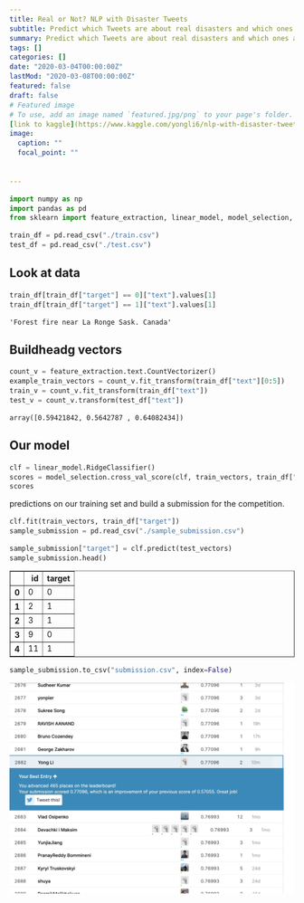 ```yaml
---
title: Real or Not? NLP with Disaster Tweets
subtitle: Predict which Tweets are about real disasters and which ones are not.
summary: Predict which Tweets are about real disasters and which ones are not.
tags: []
categories: []
date: "2020-03-04T00:00:00Z"
lastMod: "2020-03-08T00:00:00Z"
featured: false
draft: false
# Featured image
# To use, add an image named `featured.jpg/png` to your page's folder. 
[link to kaggle](https://www.kaggle.com/yongli6/nlp-with-disaster-tweets)
image:
  caption: ""
  focal_point: ""


---
```

```python
import numpy as np
import pandas as pd
from sklearn import feature_extraction, linear_model, model_selection, preprocessing
```


```python
train_df = pd.read_csv("./train.csv")
test_df = pd.read_csv("./test.csv")
```

## Look at data


```python
train_df[train_df["target"] == 0]["text"].values[1]
train_df[train_df["target"] == 1]["text"].values[1]
```




    'Forest fire near La Ronge Sask. Canada'



## Buildheadg vectors


```python
count_v = feature_extraction.text.CountVectorizer()
example_train_vectors = count_v.fit_transform(train_df["text"][0:5])
train_v = count_v.fit_transform(train_df["text"])
test_v = count_v.transform(test_df["text"])
```




    array([0.59421842, 0.5642787 , 0.64082434])



## Our model


```python
clf = linear_model.RidgeClassifier()
scores = model_selection.cross_val_score(clf, train_vectors, train_df["target"], cv=3, scoring="f1")
scores
```

predictions on our training set and build a submission for the competition.


```python
clf.fit(train_vectors, train_df["target"])
sample_submission = pd.read_csv("./sample_submission.csv")
```


```python
sample_submission["target"] = clf.predict(test_vectors)
sample_submission.head()
```




<div>
<style scoped>
    .dataframe tbody tr th:only-of-type {
        vertical-align: middle;
    }

    .dataframe tbody tr th {
        vertical-align: top;
    }

    .dataframe thead th {
        text-align: right;
    }
</style>
<table border="1" class="dataframe">
  <thead>
    <tr style="text-align: right;">
      <th></th>
      <th>id</th>
      <th>target</th>
    </tr>
  </thead>
  <tbody>
    <tr>
      <th>0</th>
      <td>0</td>
      <td>0</td>
    </tr>
    <tr>
      <th>1</th>
      <td>2</td>
      <td>1</td>
    </tr>
    <tr>
      <th>2</th>
      <td>3</td>
      <td>1</td>
    </tr>
    <tr>
      <th>3</th>
      <td>9</td>
      <td>0</td>
    </tr>
    <tr>
      <th>4</th>
      <td>11</td>
      <td>1</td>
    </tr>
  </tbody>
</table>
</div>




```python
sample_submission.to_csv("submission.csv", index=False)
```
![png](./ranking1.jpg)
